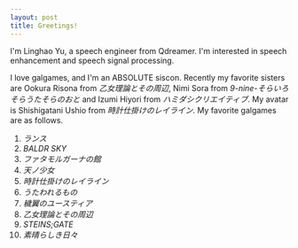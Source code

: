 ```yaml
---
layout: post
title: Greetings!
---
```


I'm Linghao Yu, a speech engineer from Qdreamer. I'm interested in speech enhancement and speech signal processing.


I love galgames, and I'm an ABSOLUTE siscon. Recently my favorite sisters are Ookura Risona from *乙女理論とその周辺*, Nimi Sora from *9-nine-そらいろそらうたそらのおと* and Izumi Hiyori from *ハミダシクリエイティブ*. My avatar is Shishigatani Ushio from *時計仕掛けのレイライン*. My favorite galgames are as follows. 

1. *ランス*
2. *BALDR SKY*
3. *ファタモルガーナの館* 
4. *天ノ少女*
5. *時計仕掛けのレイライン*
6. *うたわれるもの*
7. *穢翼のユースティア*
8. *乙女理論とその周辺*
9. *STEINS;GATE*
10. *素晴らしき日々*
